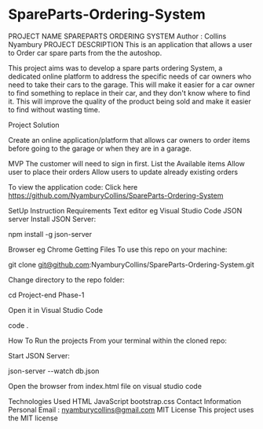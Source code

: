 # SpareParts-Ordering-System
PROJECT NAME SPAREPARTS ORDERING SYSTEM
Author : Collins Nyambury
PROJECT DESCRIPTION
This is an application that allows a user to Order car spare parts from the the autoshop.

This project aims was to develop a spare parts ordering System, a dedicated online platform to address the specific needs of car owners who need to take their cars to the garage. This will make it easier for a car owner to find something to replace in their car, and they don't know where to find it. This will improve the quality of the product being sold and make it easier to find without wasting time.


Project Solution

Create an online application/platform that allows car owners to order items before going to the garage or when they are in a garage.

MVP
The customer will need to sign in first.
List the Available items
Allow user to place their orders
Allow users to update already existing orders


To view the application code:
Click here https://github.com/NyamburyCollins/SpareParts-Ordering-System

SetUp Instruction
Requirements
Text editor eg Visual Studio Code
JSON server
Install JSON Server:

npm install -g json-server

Browser eg Chrome
Getting Files
To use this repo on your machine:

git clone git@github.com:NyamburyCollins/SpareParts-Ordering-System.git

Change directory to the repo folder:

cd Project-end Phase-1 

Open it in Visual Studio Code

code .

How To Run the projects
From your terminal within the cloned repo:

Start JSON Server:

json-server --watch db.json

Open the browser from index.html file on visual studio code

Technologies Used
HTML
JavaScript
bootstrap.css
Contact Information
Personal Email : nyamburycollins@gmail.com
MIT License
This project uses the MIT license